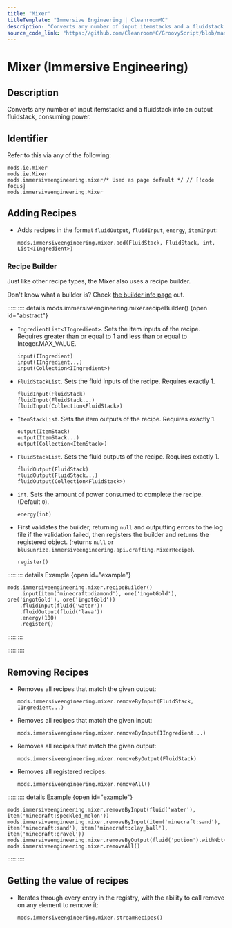 ```yaml
---
title: "Mixer"
titleTemplate: "Immersive Engineering | CleanroomMC"
description: "Converts any number of input itemstacks and a fluidstack into an output fluidstack, consuming power."
source_code_link: "https://github.com/CleanroomMC/GroovyScript/blob/master/src/main/java/com/cleanroommc/groovyscript/compat/mods/immersiveengineering/Mixer.java"
---
```


# Mixer (Immersive Engineering)

## Description

Converts any number of input itemstacks and a fluidstack into an output fluidstack, consuming power.

## Identifier

Refer to this via any of the following:

```groovy:no-line-numbers {3}
mods.ie.mixer
mods.ie.Mixer
mods.immersiveengineering.mixer/* Used as page default */ // [!code focus]
mods.immersiveengineering.Mixer
```


## Adding Recipes

- Adds recipes in the format `fluidOutput`, `fluidInput`, `energy`, `itemInput`:

    ```groovy:no-line-numbers
    mods.immersiveengineering.mixer.add(FluidStack, FluidStack, int, List<IIngredient>)
    ```


### Recipe Builder

Just like other recipe types, the Mixer also uses a recipe builder.

Don't know what a builder is? Check [the builder info page](../../../groovy/builder.md) out.

:::::::::: details mods.immersiveengineering.mixer.recipeBuilder() {open id="abstract"}
- `IngredientList<IIngredient>`. Sets the item inputs of the recipe. Requires greater than or equal to 1 and less than or equal to Integer.MAX_VALUE.

    ```groovy:no-line-numbers
    input(IIngredient)
    input(IIngredient...)
    input(Collection<IIngredient>)
    ```

- `FluidStackList`. Sets the fluid inputs of the recipe. Requires exactly 1.

    ```groovy:no-line-numbers
    fluidInput(FluidStack)
    fluidInput(FluidStack...)
    fluidInput(Collection<FluidStack>)
    ```

- `ItemStackList`. Sets the item outputs of the recipe. Requires exactly 1.

    ```groovy:no-line-numbers
    output(ItemStack)
    output(ItemStack...)
    output(Collection<ItemStack>)
    ```

- `FluidStackList`. Sets the fluid outputs of the recipe. Requires exactly 1.

    ```groovy:no-line-numbers
    fluidOutput(FluidStack)
    fluidOutput(FluidStack...)
    fluidOutput(Collection<FluidStack>)
    ```

- `int`. Sets the amount of power consumed to complete the recipe. (Default `0`).

    ```groovy:no-line-numbers
    energy(int)
    ```

- First validates the builder, returning `null` and outputting errors to the log file if the validation failed, then registers the builder and returns the registered object. (returns `null` or `blusunrize.immersiveengineering.api.crafting.MixerRecipe`).

    ```groovy:no-line-numbers
    register()
    ```

::::::::: details Example {open id="example"}
```groovy:no-line-numbers
mods.immersiveengineering.mixer.recipeBuilder()
    .input(item('minecraft:diamond'), ore('ingotGold'), ore('ingotGold'), ore('ingotGold'))
    .fluidInput(fluid('water'))
    .fluidOutput(fluid('lava'))
    .energy(100)
    .register()
```

:::::::::

::::::::::

## Removing Recipes

- Removes all recipes that match the given output:

    ```groovy:no-line-numbers
    mods.immersiveengineering.mixer.removeByInput(FluidStack, IIngredient...)
    ```

- Removes all recipes that match the given input:

    ```groovy:no-line-numbers
    mods.immersiveengineering.mixer.removeByInput(IIngredient...)
    ```

- Removes all recipes that match the given output:

    ```groovy:no-line-numbers
    mods.immersiveengineering.mixer.removeByOutput(FluidStack)
    ```

- Removes all registered recipes:

    ```groovy:no-line-numbers
    mods.immersiveengineering.mixer.removeAll()
    ```

:::::::::: details Example {open id="example"}
```groovy:no-line-numbers
mods.immersiveengineering.mixer.removeByInput(fluid('water'), item('minecraft:speckled_melon'))
mods.immersiveengineering.mixer.removeByInput(item('minecraft:sand'), item('minecraft:sand'), item('minecraft:clay_ball'), item('minecraft:gravel'))
mods.immersiveengineering.mixer.removeByOutput(fluid('potion').withNbt([Potion:'minecraft:night_vision']))
mods.immersiveengineering.mixer.removeAll()
```

::::::::::

## Getting the value of recipes

- Iterates through every entry in the registry, with the ability to call remove on any element to remove it:

    ```groovy:no-line-numbers
    mods.immersiveengineering.mixer.streamRecipes()
    ```
